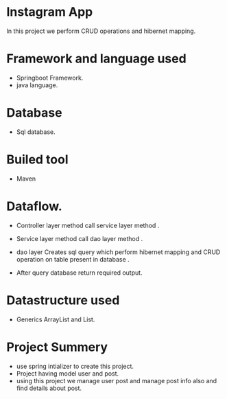 # Instagram App
In this project we perform CRUD operations and hibernet mapping.

# Framework and language used
* Springboot Framework.
* java language.
# Database
* Sql database.
# Builed tool
* Maven
# Dataflow.
* Controller layer method call service layer method .

* Service layer method call dao layer method .

* dao layer Creates sql query which perform hibernet mapping and CRUD operation on table present in database .

* After query database return required output.

# Datastructure used
* Generics ArrayList and List.
# Project Summery
* use spring intializer to create this project.
* Project having model user and post.
* using this project we manage user post and manage post info also and find details about post.
 
